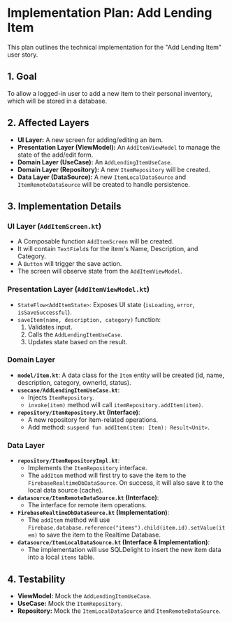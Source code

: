 # Implementation Plan: Add Lending Item

This plan outlines the technical implementation for the "Add Lending Item" user story.

## 1. Goal

To allow a logged-in user to add a new item to their personal inventory, which will be stored in a database.

## 2. Affected Layers

*   **UI Layer:** A new screen for adding/editing an item.
*   **Presentation Layer (ViewModel):** An `AddItemViewModel` to manage the state of the add/edit form.
*   **Domain Layer (UseCase):** An `AddLendingItemUseCase`.
*   **Domain Layer (Repository):** A new `ItemRepository` will be created.
*   **Data Layer (DataSource):** A new `ItemLocalDataSource` and `ItemRemoteDataSource` will be created to handle persistence.

## 3. Implementation Details

### UI Layer (`AddItemScreen.kt`)

*   A Composable function `AddItemScreen` will be created.
*   It will contain `TextField`s for the item's Name, Description, and Category.
*   A `Button` will trigger the save action.
*   The screen will observe state from the `AddItemViewModel`.

### Presentation Layer (`AddItemViewModel.kt`)

*   `StateFlow<AddItemState>`: Exposes UI state (`isLoading`, `error`, `isSaveSuccessful`).
*   `saveItem(name, description, category)` function:
    1.  Validates input.
    2.  Calls the `AddLendingItemUseCase`.
    3.  Updates state based on the result.

### Domain Layer

*   **`model/Item.kt`**: A data class for the `Item` entity will be created (id, name, description, category, ownerId, status).
*   **`usecase/AddLendingItemUseCase.kt`**:
    *   Injects `ItemRepository`.
    *   `invoke(item)` method will call `itemRepository.addItem(item)`.
*   **`repository/ItemRepository.kt` (Interface)**:
    *   A new repository for item-related operations.
    *   Add method: `suspend fun addItem(item: Item): Result<Unit>`.

### Data Layer

*   **`repository/ItemRepositoryImpl.kt`**:
    *   Implements the `ItemRepository` interface.
    *   The `addItem` method will first try to save the item to the `FirebaseRealtimeDbDataSource`. On success, it will also save it to the local data source (cache).
*   **`datasource/ItemRemoteDataSource.kt` (Interface)**:
    *   The interface for remote item operations.
*   **`FirebaseRealtimeDbDataSource.kt` (Implementation)**:
    *   The `addItem` method will use `Firebase.database.reference("items").child(item.id).setValue(item)` to save the item to the Realtime Database.
*   **`datasource/ItemLocalDataSource.kt` (Interface & Implementation)**:
    *   The implementation will use SQLDelight to insert the new item data into a local `items` table.

## 4. Testability

*   **ViewModel:** Mock the `AddLendingItemUseCase`.
*   **UseCase:** Mock the `ItemRepository`.
*   **Repository:** Mock the `ItemLocalDataSource` and `ItemRemoteDataSource`.
